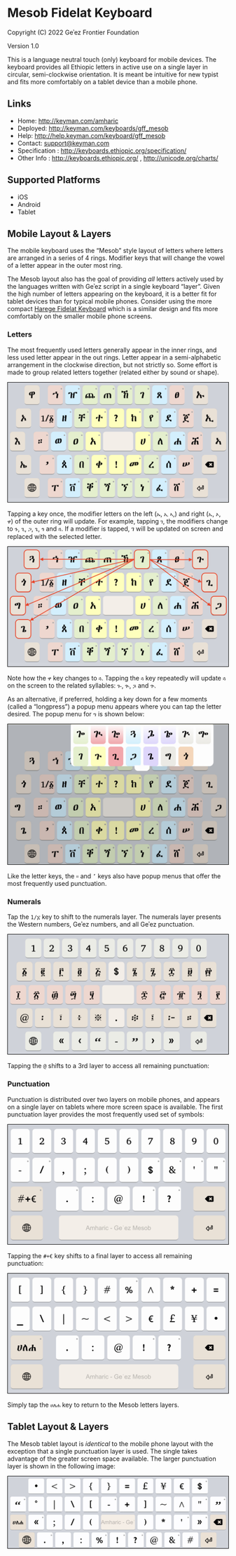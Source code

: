 # Mesob Fidelat Keyboard

Copyright (C) 2022 Geʾez Frontier Foundation

Version 1.0

This is a language neutral touch (only) keyboard for mobile devices. The keyboard provides all Ethiopic letters in active use on a single layer in circular, semi-clockwise orientation.  It is meant be intuitive for new typist and fits more comfortably on a tablet device than a mobile phone.



## Links

 * Home:     <http://keyman.com/amharic>
 * Deployed: <http://keyman.com/keyboards/gff_mesob>
 * Help:     <http://help.keyman.com/keyboard/gff_mesob>
 * Contact:  <support@keyman.com>
 * Specification :  http://keyboards.ethiopic.org/specification/
 * Other Info    :  http://keyboards.ethiopic.org/ , http://unicode.org/charts/

## Supported Platforms

 * iOS
 * Android
 * Tablet

## Mobile Layout &amp; Layers

The mobile keyboard uses the “Mesob” style layout of letters where letters are arranged in a series of 4 rings.  Modifier keys that will change the vowel of a letter appear in the outer most ring. 

The Mesob layout also has the goal of providing *all* letters actively used by the languages written with Geʾez script in a single keyboard “layer”. Given the high number of letters appearing on the keyboard, it is a better fit for tablet devices than for typical mobile phones. Consider using the more compact [Harege Fidelat Keyboard](https://github.com/keymanapp/keyboards/tree/master/release/gff/gff_harege_fidelat) which is a similar design and fits more comfortably on the smaller mobile phone screens.
 
### Letters

The most frequently used letters generally appear in the inner rings, and less used letter appear in the out rings. Letter appear in a semi-alphabetic arrangement in the clockwise direction, but not strictly so.  Some effort is made to group related letters together (related either by sound or shape).

<img src="source/help/images/gff_mesob-default-1.jpeg" style="border: 1px solid black;"/>

Tapping a key once, the modifier letters on the left (`ኡ`, `ኢ` `ኣ`,) and right  (`ኤ`, `ኦ`, `ዋ`) of the outer ring will update. For example, tapping `ገ`, the modifiers change to `ጉ`, `ጊ`, `ጋ`, `ጌ`, `ጎ` and  `ጓ`.  If a modifier is tapped, ገ will be updated on screen and replaced with the selected letter.

<img src="source/help/images/gff_mesob-default-2.jpeg" style="border: 1px solid black;"/> 

Note how the `ዋ` key changes to `ጓ`.  Tapping the `ጓ` key repeatedly will update `ጓ` on the screen to the related syllables: 
 `ጐ`, `ጒ`, `ጔ` and `ጕ`. 

As an alternative, if preferred, holding a key down for a few moments (called a “longpress”) a popup menu appears where you can tap the letter desired.  The popup menu for `ግ` is shown below:

<img src="source/help/images/gff_mesob-default-3.jpeg" style="border: 1px solid black;"/> 

Like the letter keys, the `።` and `’` keys also have popup menus that offer the most frequently used punctuation.

### Numerals

Tap the `1/፩` key to shift to the numerals layer. The numerals layer presents the Western numbers, Geʾez numbers, and all Geʾez punctuation.

<img src="source/help/images/gff_mesob-numerals-1.jpeg" style="border: 1px solid black;"/>


Tapping the `@` shifts to a 3rd layer to access all remaining punctuation:

### Punctuation

Punctuation is distributed over two layers on mobile phones, and appears on a single layer on tablets where more screen space is available. The first punctuation layer provides the most frequently used set of symbols:

<img src="source/help/images/gff_mesob-punctuation-1.jpeg" style="border: 1px solid black;"/>

Tapping the `#+€` key shifts to a final layer to access all remaining punctuation:

<img src="source/help/images/gff_mesob-punctuation-2.jpeg" style="border: 1px solid black;"/> 


Simply tap the `ሀለሐ` key to return to the Mesob letters layers.

## Tablet Layout &amp; Layers

The Mesob tablet layout is *identical* to the mobile phone layout with the exception that a single punctuation layer is used. The single takes advantage of the greater screen space available.  The larger punctuation layer is shown in the following image:

<img src="source/help/images/gff_mesob-tablet-punctuation-1.jpeg" style="border: 1px solid black;"/>